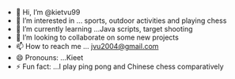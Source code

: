 - 👋 Hi, I’m @kietvu99
- 👀 I’m interested in ... sports, outdoor activities and playing chess
- 🌱 I’m currently learning ...Java scripts, target shooting
- 💞️ I’m looking to collaborate on some new projects
- 📫 How to reach me ... jvu2004@gmail.com
- 😄 Pronouns: ...Kieet
- ⚡ Fun fact: ...I play ping pong and Chinese chess comparatively 

<!---
kietvu99/kietvu99 is a ✨ special ✨ repository because its `README.md` (this file) appears on your GitHub profile.
You can click the Preview link to take a look at your changes.
--->

